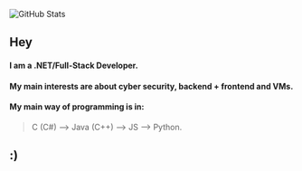 ![GitHub Stats](https://github-readme-stats.vercel.app/api?username=mrlowbot&theme=tokyonight)

## Hey

#### I am a .NET/Full-Stack Developer.

#### My main interests are about cyber security, backend + frontend and VMs.
#### My main way of programming is in:
> C (C#) --> Java (C++) --> JS --> Python.

## :)
